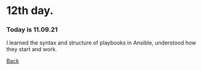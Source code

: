 # 12th day.
### Today is 11.09.21
I learned the syntax and structure of playbooks in Ansible, understood how they start and work.

[Back](README.md)
